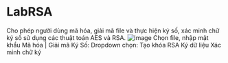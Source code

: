 # LabRSA
Cho phép người dùng mã hóa, giải mã file và thực hiện ký số, xác minh chữ ký số sử dụng các thuật toán AES và RSA.
![image](https://github.com/user-attachments/assets/4f4c6575-749c-4ca7-8905-c06fe9ca27b0)
Chọn file, nhập mật khẩu
Mã hóa | Giải mã
Ký Số:
Dropdown chọn:
Tạo khóa RSA
Ký dữ liệu
Xác minh chữ ký

